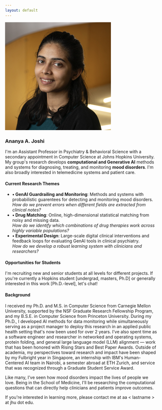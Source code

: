 ```yaml
--- 
layout: default
---
```



<div class="row align-items-center">
    <div class="col-md-4 text-center mb-4 mb-md-0">
    <img src="/assets/headshot.png" alt="Profile Image" class="profile-img" />
    </div>
    <div class="col-md-8">
    <h3>Ananya A. Joshi</h3>
    <p class="bio-text">
    I'm an Assistant Professor in Psychiatry & Behavioral Science with a secondary appointment in Computer Science at Johns Hopkins University. My group's research develops <b>computational and Generative AI</b> methods and systems for diagnosing, treating, and monitoring <b>mood disorders</b>. I'm also broadly interested in telemedicine systems and patient care.  </p>
    </div>
    </div>
<h4 class="mt-5">Current Research Themes</h4>
<ul class="list-unstyled">
	<li><b>• GenAI Guardrailing and Monitoring</b>: Methods and systems with probabilistic guarentees for detecting and monitoring mood disorders. <br> <i>How do we prevent errors when different fields are extracted from clinical notes?</i> </li>
   <li><b>• Drug Matching</b>: Online, high-dimensional statistical matching from noisy and missing data. <br><i>How do we identify which combinations of drug therapies work across highly variable populations?</i></li>
  <li><b>• Experimental Design</b>: Large-scale digital clinical interventions and feedback loops for evaluating GenAI tools in clinical psychiatry. <br> <i>How do we develop a robust learning system with clinicians and researchers?</i> </li>
  
</ul>

<h4 class="mt-4">Opportunities for Students</h4>
<p>
I'm recruiting new and senior students at all levels for different projects. If you're currently a Hopkins student [undergrad, masters, Ph.D] or generally interested in this work [Ph.D.-level], let's chat!
</p>

<h4 class="mt-4">Background</h4>
<p>
I received my Ph.D. and M.S. in Computer Science from Carnegie Mellon University, supported by the NSF Graduate Research Fellowship Program, and my B.S.E. in Computer Science from Princeton University. During my Ph.D., I developed AI methods for data monitoring while simultaneously serving as a project manager to deploy this research in an applied public health setting that's now been used for over 2 years. I've also spent time as a software engineer and researcher in networked and operating systems, protein folding, and general large language model (LLM) alignment — work that has been honored with Rising Stars and Best Paper Awards. Outside of academia, my perspectives toward research and impact have been shaped by my Fulbright year in Singapore, an internship with IBM's Human-Centered AI team in Nairobi, a semester abroad at ETH Zurich, and service that was recognized through a Graduate Student Service Award.
</p>
<p>
Like many, I’ve seen how mood disorders impact the lives of people we love. Being in the School of Medicine, I'll be researching the computational questions that can directly help clinicians and patients  improve outcomes. 
</p>

If you're interested in learning more, please contact me at aa < lastname >  at jhu dot edu. 







